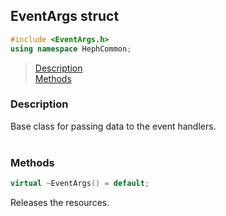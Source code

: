 ## EventArgs struct
```c++
#include <EventArgs.h>
using namespace HephCommon;
```

> [Description](#description)<br>
[Methods](#methods)



### Description
Base class for passing data to the event handlers.
<br><br>


### Methods

```c++
virtual ~EventArgs() = default;
```
Releases the resources.
